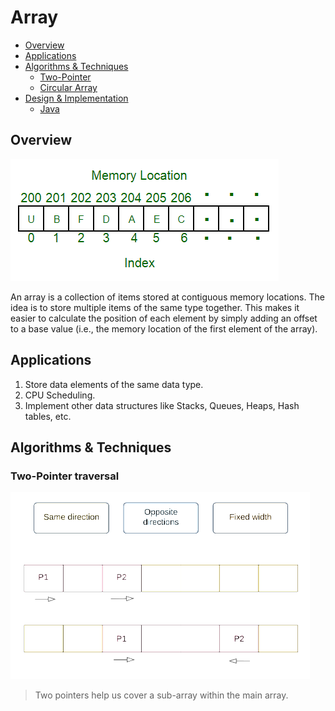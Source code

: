 # Array

- [Overview](#overview)
- [Applications](#applications)
- [Algorithms \& Techniques](#algorithms--techniques)
  - [Two-Pointer](#two-pointer)
  - [Circular Array](#circular-array)
- [Design \& Implementation](#design--implementation)
  - [Java](#java)

## Overview

![memory location](2021-08-06-23-45-44.png)

An array is a collection of items stored at contiguous memory locations. 
The idea is to store multiple items of the same type together.
This makes it easier to calculate the position of each element by simply adding an offset to a base value
(i.e., the memory location of the first element of the array).

## Applications

1. Store data elements of the same data type.
2. CPU Scheduling.
3. Implement other data structures like Stacks, Queues, Heaps, Hash tables, etc.

## Algorithms & Techniques

### Two-Pointer traversal

![two pointer](2023-03-28-23-34-13.png)

> Two pointers help us cover a sub-array within the main array.

